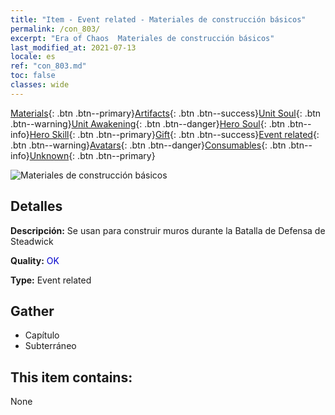 ```yaml
---
title: "Item - Event related - Materiales de construcción básicos"
permalink: /con_803/
excerpt: "Era of Chaos  Materiales de construcción básicos"
last_modified_at: 2021-07-13
locale: es
ref: "con_803.md"
toc: false
classes: wide
---
```

 [Materials](/ItemsES/){: .btn .btn--primary}[Artifacts](/ItemsES/Artifacts/){: .btn .btn--success}[Unit Soul](/ItemsES/UnitSoul/){: .btn .btn--warning}[Unit Awakening](/ItemsES/UnitAwakening/){: .btn .btn--danger}[Hero Soul](/ItemsES/HeroSoul/){: .btn .btn--info}[Hero Skill](/ItemsES/HeroSkill/){: .btn .btn--primary}[Gift](/ItemsES/Gift/){: .btn .btn--success}[Event related](/ItemsES/Events/){: .btn .btn--warning}[Avatars](/ItemsES/Avatars/){: .btn .btn--danger}[Consumables](/ItemsES/Consumables/){: .btn .btn--info}[Unknown](/ItemsES/Unknown/){: .btn .btn--primary}

 ![Materiales de construcción básicos](/images/t/i_3061.png)

## Detalles
 **Descripción:** Se usan para construir muros durante la Batalla de Defensa de Steadwick

 **Quality:** <span style="color: #0000CD">OK</span>

 **Type:** Event related

## Gather

*    Capítulo 
*    Subterráneo 

## This item contains:

  None

